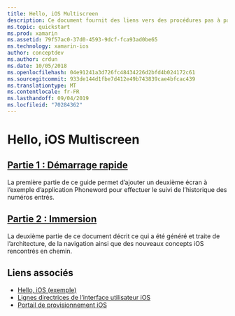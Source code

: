 ```yaml
---
title: Hello, iOS Multiscreen
description: Ce document fournit des liens vers des procédures pas à pas qui étendent l’exemple d’application Phoneword pour ajouter un deuxième écran. Les procédures pas à pas explorent le modèle de conception model-view-controller, la navigation iOS et d’autres concepts clés du développement iOS.
ms.topic: quickstart
ms.prod: xamarin
ms.assetid: 79f57ac0-37d0-4593-9dcf-fca93ad0be65
ms.technology: xamarin-ios
author: conceptdev
ms.author: crdun
ms.date: 10/05/2018
ms.openlocfilehash: 04e91241a3d726fc48434226d2bfd4b024172c61
ms.sourcegitcommit: 933de144d1fbe7d412e49b743839cae4bfcac439
ms.translationtype: MT
ms.contentlocale: fr-FR
ms.lasthandoff: 09/04/2019
ms.locfileid: "70284362"
---
```

# <a name="hello-ios-multiscreen"></a>Hello, iOS Multiscreen

## <a name="part-1-quickstartiosget-startedhello-ios-multiscreenhello-ios-multiscreen-quickstartmd"></a>[Partie 1 : Démarrage rapide](~/ios/get-started/hello-ios-multiscreen/hello-ios-multiscreen-quickstart.md)

La première partie de ce guide permet d’ajouter un deuxième écran à l’exemple d’application Phoneword pour effectuer le suivi de l’historique des numéros entrés.

## <a name="part-2-deep-diveiosget-startedhello-ios-multiscreenhello-ios-multiscreen-deepdivemd"></a>[Partie 2 : Immersion](~/ios/get-started/hello-ios-multiscreen/hello-ios-multiscreen-deepdive.md)

La deuxième partie de ce document décrit ce qui a été généré et traite de l’architecture, de la navigation ainsi que des nouveaux concepts iOS rencontrés en chemin.

## <a name="related-links"></a>Liens associés

- [Hello, iOS (exemple)](https://docs.microsoft.com/samples/xamarin/ios-samples/hello-ios)
- [Lignes directrices de l’interface utilisateur iOS](https://developer.apple.com/library/ios/#documentation/UserExperience/Conceptual/MobileHIG/Introduction/Introduction.html)
- [Portail de provisionnement iOS](https://developer.apple.com/ios/manage/overview/index.action)
